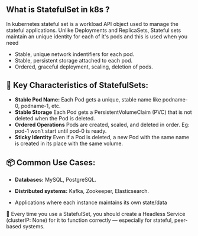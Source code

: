 ## What is StatefulSet in k8s ?

In kubernetes stateful set is a workload API object used to manage the stateful applications. Unlike Deployments and ReplicaSets, Stateful sets maintain an unique identity for each of it's pods and this is used when you need

- Stable, unique network indentifiers for each pod.
- Stable, persistent storage attached to each pod.
- Ordered, graceful deployment, scaling, deletion of pods.

## 🔧 Key Characteristics of StatefulSets:

- **Stable Pod Name:** Each Pod gets a unique, stable name like podname-0, podname-1, etc.
- **Stable Storage** Each Pod gets a PersistentVolumeClaim (PVC) that is not deleted when the Pod is deleted.
- **Ordered Operations** Pods are created, scaled, and deleted in order. Eg: pod-1 won’t start until pod-0 is ready.
- **Sticky Identity** Even if a Pod is deleted, a new Pod with the same name is created in its place with the same volume.

## 📦 Common Use Cases:

- **Databases:** MySQL, PostgreSQL.

- **Distributed systems:** Kafka, Zookeeper, Elasticsearch.

- Applications where each instance maintains its own state/data

🎯 Every time you use a StatefulSet, you should create a Headless Service (clusterIP: None) for it to function correctly — especially for stateful, peer-based systems.
